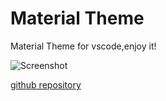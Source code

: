 # Material Theme
Material Theme for vscode,enjoy it!

![Screenshot](/images/screenshot.jpg?raw=true "Screenshot")

[github repository](https://github.com/Binaryify/Material-Theme-vscode)
